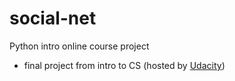 # social-net
Python intro online course project

* final project from intro to CS (hosted by [Udacity](https://www.udacity.com/))
